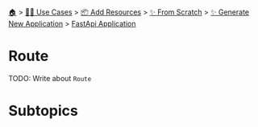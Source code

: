 <!--startTocHeader-->
[🏠](../../../../../README.md) > [👷🏽 Use Cases](../../../../README.md) > [📦 Add Resources](../../../README.md) > [✨ From Scratch](../../README.md) > [✨ Generate New Application](../README.md) > [FastApi Application](README.md)
# Route
<!--endTocHeader-->
TODO: Write about `Route`
# Subtopics
<!--startTocSubtopic-->
<!--endTocSubtopic-->